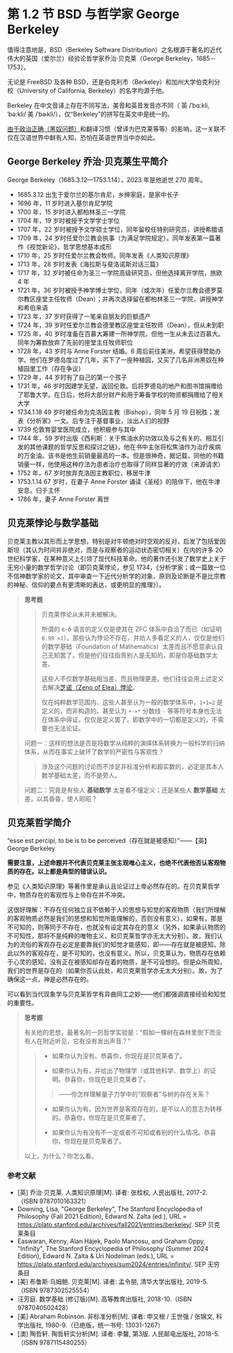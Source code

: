 # 第 1.2 节 BSD 与哲学家 George Berkeley

值得注意地是，BSD（Berkeley Software Distribution）之名根源于著名的近代伟大的英国（爱尔兰）经验论哲学家乔治·贝克莱（George Berkeley，1685－1753）。

无论是 FreeBSD 及各种 BSD，还是伯克利市（Berkeley）和加州大学伯克利分校（University of California, Berkeley）的名字均源于他。

Berkeley 在中文音译上存在不同写法，美音和英音发音亦不同（ 英 /ˈbɑ:kli,ˈbə:kli/ 美 /ˈbɚkli/），仅“Berkeley”的拼写在英文中是统一的。

[由于政治正确（黑奴问题）](https://www.lib.berkeley.edu/about/news/george-berkeley-portrait)和翻译习惯（曾译为巴克莱等等）的影响，这一关联不仅在汉语世界中鲜有人知，恐怕在英语世界当中亦如此。

## George Berkeley 乔治·贝克莱生平简介

George Berkeley（1685.3.12—1753.1.14），2023 年是他逝世 270 周年。

- 1685.3.12 出生于爱尔兰的基尔肯尼，乡绅家庭，是家中长子
- 1696 年，11 岁时进入基尔肯尼学院
- 1700 年，15 岁时进入都柏林圣三一学院
- 1704 年，19 岁时被授予文学学士学位
- 1707 年，22 岁时被授予文学硕士学位，同年留校任特别研究员，讲授希腊语
- 1709 年，24 岁时任爱尔兰教会执事（为满足学院规定）。同年发表第一篇著作《视觉新论》，哲学思想基本成形
- 1710 年，25 岁时任爱尔兰教会牧师。同年发表《人类知识原理》
- 1713 年，28 岁时发表《海拉斯与斐洛诺斯对话三篇》
- 1717 年，32 岁时被任命为圣三一学院高级研究员，但他选择离开学院，旅欧 4 年
- 1721 年，36 岁时被授予神学博士学位，同年（或次年）任爱尔兰教会德罗莫尔教区座堂主任牧师（Dean）；并再次选择留在都柏林圣三一学院，讲授神学和希伯来语
- 1723 年，37 岁时获得了一笔来自朋友的巨额遗产
- 1724 年，39 岁时任爱尔兰教会德里教区座堂主任牧师（Dean），但从未到职
- 1725 年，40 岁时准备在百慕大筹建一所神学院，但他一生从未去过百慕大。同年为筹款放弃了先前的座堂主任牧师职位
- 1728 年，43 岁时与 Anne Forster 结婚。6 周后前往美洲，希望获得赞助办学。他们在罗德岛度过了几年，买下了一座种植园，又买了几名非洲黑奴在种植园里工作（存在争议）
- 1729 年，44 岁时有了自己的第一个孩子
- 1731 年，46 岁时因建学无望，返回伦敦。后将罗德岛的地产和图书馆捐赠给了耶鲁大学。在日后，他将大部分财产和用于筹备学校的物资都捐赠给了相关大学
- 1734.1.18 49 岁时被任命为克洛因主教（Bishop），同年 5 月 19 日祝胜；发表《分析家》一文。后专注于基督事业，淡出人们的视野
- 1739 伦敦育婴堂医院成立，他积极参与其中
- 1744 年，59 岁时出版《西利斯：关于焦油水的功效以及与之有关的、相互引发的其他课题的哲学反思和探讨之链》，他在书中主张将松焦油作为治疗疾病的万金油。该书是他生前销量最高的一本。但是很神奇，据记载，同他的书籍销量一样，他使用这种疗法为患者治疗也取得了同样显著的疗效（来源请求）
- 1752 年，67 岁时放弃克洛因主教职位，移居牛津
- 1753.1.14 67 岁时，在妻子 Anne Forster 诵读《圣经》的陪伴下，他在牛津安息，归于主怀
- 1786 年，妻子 Anne Forster 离世


## 贝克莱悖论与数学基础

贝克莱主教以其形而上学思想，特别是对牛顿绝对时空观的反对，启发了包括爱因斯坦（其认为时间并非绝对，而是与观察者的运动状态密切相关）在内的许多 20 世纪科学家，在某种意义上引领了现代科技革命。他的著作还引发了数学史上关于无穷小量的数学哲学讨论（即贝克莱悖论，参见 1734，《分析学家；或一篇致一位不信神数学家的论文，其中审查一下近代分析学的对象、原则及论断是不是比宗教的神秘、信仰的要点有更清晰的表达，或更明显的推理》）。

>**思考题**
>
>>贝克莱悖论从未并未被解决。
>>
>>所谓的 ε-δ 语言的定义仅是使其在 ZFC 体系中自洽了而已（如证明 `0.9̇9̇ =1`）。那些认为悖论不存在，并劝人多看定义的人，仅仅是他们的数学基础（Foundation of Mathematics）太差而且不愿意承认自己无知罢了，但是他们往往指责别人是无知的，即是你基础数学太差。
>>
>>这些人不仅数学基础相当差，而且物理更差。他们往往会用上述定义去解决[芝诺（Zeno of Elea）悖论](https://plato.stanford.edu/entries/paradox-zeno/)。
>>
>>仅在纯粹数学范围内，这些人甚至认为一般的数学体系中，`1+1=2` 是定义的，而非构造的。甚至认为 `+-×*` 分数线 `-` 等等符号本身也无法在体系中得证，仅仅是定义罢了。即数学中的一切都是定义的，不需要也无法论证。
>>>
>问题一：这样的想法是否是将数学从纯粹的演绎体系转换为一般科学的归纳体系，从而在事实上破坏了数学的严密性与客观性？
>>
>>涉及这个问题的讨论而不涉足非标准分析和超实数的，必定是其本人数学基础太差，而不是旁人。
>
>问题二：究竟是有些人 **基础数学** 太差看不懂定义；还是某些人 **数学基础** 太差，以其昏昏，使人昭昭？

## 贝克莱哲学简介


“esse est percipi, to be is to be perceived（存在就是被感知）”——【英】George Berkeley

**需要注意，上述命题并不代表贝克莱主张主观唯心主义，也绝不代表他否认客观物质的存在。以上都是典型的错误认识。**

参见《人类知识原理》等著作里是承认且论证过上帝必然存在的。在贝克莱哲学中，物质存在的客观性与上帝存在并不冲突。

这很好理解：不存在任何独立且不依赖于人的思想与知觉的客观物质（我们所理解的客观物质必然是我们的思想和知觉所能理解的，否则没有意义），如果有，那是不可知的，则等同于不存在，也就没有设定其存在的意义（另外，如果承认物质的不可知性，那将不是纯粹的唯物主义，和贝克莱哲学亦无太大分别）。故，我们认为的流俗的客观存在必定是要靠我们的知觉才能感知，即——存在就是被感知。除此以外的客观存在，是不可知的，也没有意义。所以，贝克莱认为，物质存在依赖于心灵的感知，没有正在被感知却存在着的物质，是不可设想的。但是众所周知，我们的世界是存在的（如果你否认此处，和贝克莱哲学亦无太大分别）。故，为了确保这一点，神是必然存在的。

可以看到当代现象学与贝克莱哲学有异曲同工之妙——他们都强调直接经验和知觉的重要性。

>**思考题**
>
> 有关他的思想，最著名的一则哲学实验是：“假如一棵树在森林里倒下而没有人在附近听见，它有没有发出声音？”
>>
>>- 如果你认为没有。恭喜你，你现在是贝克莱者了。
>>
>>- 如果你认为有，并给出了物理学（或其他科学、数学上）的证明。恭喜你，你现在是贝克莱者了。
>>>
>>>——你怎样理解量子力学中的“观察者”与树的存在关系？
>>
>>- 如果你认为有，因为世界是客观存在的，是不以人的意志为转移的。恭喜你，你现在是贝克莱者了。
>>
>>- 如果你认为有没有不一定或者不可知或者别的什么情况。恭喜你，你现在是贝克莱者了。
>>
>以上，为什么？你怎么看。


### 参考文献

- [英] 乔治·贝克莱. 人类知识原理[M]. 译者: 张桂权, 人民出版社, 2017-2.（ISBN 9787010163321）
- Downing, Lisa, "George Berkeley", The Stanford Encyclopedia of Philosophy (Fall 2021 Edition), Edward N. Zalta (ed.), URL = <https://plato.stanford.edu/archives/fall2021/entries/berkeley/>. SEP 贝克莱条目
- Easwaran, Kenny, Alan Hájek, Paolo Mancosu, and Graham Oppy, "Infinity", The Stanford Encyclopedia of Philosophy (Summer 2024 Edition), Edward N. Zalta & Uri Nodelman (eds.), URL = <https://plato.stanford.edu/archives/sum2024/entries/infinity/>. SEP 无穷条目
- [美] 布鲁斯·乌姆鲍. 贝克莱[M]. 译者: 孟令朋, 清华大学出版社, 2019-5.（ISBN 9787302525554）
- 汪芳庭. 数学基础 (修订版)[M]. 高等教育出版社, 2018-10.（ISBN 9787040502428）
- [美] Abraham Robinson. 非标准分析[M]. 译者: 申又根 / 王世强 / 张锦文, 科学出版社, 1980-9.（已绝版，统一书号: 13031-1267）
- [澳] 陶哲轩. 陶哲轩实分析[M]. 译者: 李馨, 第3版. 人民邮电出版社, 2018-5.（ISBN 9787115480255）


